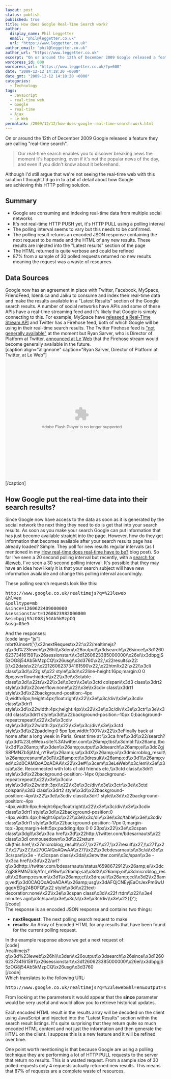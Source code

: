 ```yaml
---
layout: post
status: publish
published: true
title: How does Google Real-Time Search work?
author:
  display_name: Phil Leggetter
  email: "phil@leggetter.co.uk"
  url: "https://www.leggetter.co.uk"
author_email: "phil@leggetter.co.uk"
author_url: "https://www.leggetter.co.uk"
excerpt: "On or around the 12th of December 2009 Google released a feature they are calling \"real-time search\".\r\n<blockquote cite=\"http://googleblog.blogspot.com/2009/12/relevance-meets-real-time-web.html\">Our real-time search enables you to discover breaking news the moment it's happening, even if it's not the popular news of the day, and even if you didn't know about it beforehand.</blockquote>\r\nAlthough I'd still argue that we're not seeing the real-time web with this solution I thought I'd go in to a bit of detail about how Google are\_achieving\_this HTTP polling solution.\r\n\r\n<h2>Summary</h2>\r\n<ul>\r\n<li>Google are consuming and indexing real-time data from multiple social networks</li>\r\n<li>It's not real-time HTTP PUSH yet, it's HTTP PULL using a polling interval</li>\r\n<li>The polling interval seems to vary but this needs to be confirmed.</li>\r\n<li>The polling result returns an encoded JSON response containing the next request to be made and the HTML of any new results. These results are injected into the \"Latest results\" section of the page</li>\r\n<li>The HTML returned is quite verbose and could be refined</li>\r\n<li>87% from a sample of 30 polled requests returned no new results meaning the request was a waste of resources</li>\r\n</ul>\r\n"
wordpress_id: 600
wordpress_url: "https://www.leggetter.co.uk/?p=600"
date: "2009-12-12 14:18:20 +0000"
date_gmt: "2009-12-12 14:18:20 +0000"
categories:
  - Technology
tags:
  - JavaScript
  - real-time web
  - Google
  - real-time
  - Ajax
  - Le Web
permalink: /2009/12/12/how-does-google-real-time-search-work.html
---
```


<p>On or around the 12th of December 2009 Google released a feature they are calling "real-time search".</p>
<blockquote cite="http://googleblog.blogspot.com/2009/12/relevance-meets-real-time-web.html"><p>Our real-time search enables you to discover breaking news the moment it's happening, even if it's not the popular news of the day, and even if you didn't know about it beforehand.</p></blockquote>
<p>Although I'd still argue that we're not seeing the real-time web with this solution I thought I'd go in to a bit of detail about how Google are achieving this HTTP polling solution.</p>
<h2>Summary</h2>
<ul>
<li>Google are consuming and indexing real-time data from multiple social networks</li>
<li>It's not real-time HTTP PUSH yet, it's HTTP PULL using a polling interval</li>
<li>The polling interval seems to vary but this needs to be confirmed.</li>
<li>The polling result returns an encoded JSON response containing the next request to be made and the HTML of any new results. These results are injected into the "Latest results" section of the page</li>
<li>The HTML returned is quite verbose and could be refined</li>
<li>87% from a sample of 30 polled requests returned no new results meaning the request was a waste of resources</li>
</ul>
<p><a id="more"></a><a id="more-600"></a></p>
<h2>Data Sources</h2>
<p>Google now has an agreement in place with Twitter, Facebook, MySpace, FriendFeed, Identi.ca and Jaiku to consume and index their real-time data and make the results available in a "Latest Results" section of the Google search results. A number of social networks have APIs and some of these APIs have a real-time streaming feed and it's likely that Google is simply connecting to this. For example, MySpace have <a href="http://developer.myspace.com/Community/blogs/devteam/archive/2009/12/08/opening-the-flood-gates-and-unleashing-the-data.aspx">released a Real-Time Stream API</a> and Twitter has a Firehose feed, both of which Google will be using in their real-time search results. The Twitter Firehose feed is <a href="http://apiwiki.twitter.com/FAQ#CanIhavetheFirehose">"not generally available"</a> at the moment but Ryan Sarver, who is Director of Platform at Twitter, <a href="http://www.ustream.tv/recorded/2748326">announced at Le Web</a> that the Firehose stream would become generally available in the future.<br />
[caption align="alignnone" caption="Ryan Sarver, Director of Platform at Twitter, at Le Web"]<br />
<object id="utv142723" classid="clsid:d27cdb6e-ae6d-11cf-96b8-444553540000" width="480" height="386" codebase="http://download.macromedia.com/pub/shockwave/cabs/flash/swflash.cab#version=6,0,40,0"><param name="name" value="utv_n_321380" /><param name="flashvars" value="loc=%2F&amp;autoplay=false&amp;vid=2748326" /><param name="allowfullscreen" value="true" /><param name="allowscriptaccess" value="always" /><param name="src" value="http://www.ustream.tv/flash/video/2748326" /><embed id="utv142723" type="application/x-shockwave-flash" width="480" height="386" src="http://www.ustream.tv/flash/video/2748326" allowscriptaccess="always" allowfullscreen="true" flashvars="loc=%2F&amp;autoplay=false&amp;vid=2748326" name="utv_n_321380"></embed></object><br />
[/caption]</p>
<h2>How Google put the real-time data into their search results?</h2>
<p>Since Google now have access to the data as soon as it is generated by the social network the next thing they need to do is get that into your search results. As soon as you make your search Google can put information that has just become available straight into the page. However, how do they get information that becomes available after your search results page has already loaded? Simple. They poll for new results regular intervals (as I mentioned in my <a href="/2009/12/09/how-real-time-does-real-time-have-to-be.html">How real-time does real-time have to be?</a> blog post). So far I've seen a 20 second polling interval but recently, with a <a href="http://www.google.co.uk/search?q=%23leweb">search for #leweb</a>, I've seen a 30 second polling interval. It's possible that they may have an idea how likely it is that your search subject will have new information available and change this polling interval accordingly.</p>
<p>These polling search requests look like this:</p>
<pre>
http://www.google.co.uk/realtimejs?q=%23leweb
&hl=en
&polltype=mb
&since=1260622409000000
&sessionstart=1260623982000000
&ei=bpgjS5zOG8j54Ab5kMzpCQ
&usg=05e5
</pre>
<p>And the responses:<br />
[code lang="js"]<br />
mbrt0.insert('{\x22nextRequest\x22:\x22/realtimejs?q\\x3d%23leweb\\x26hl\\x3den\\x26output\\x3dsearch\\x26since\\x3d1260623734161591\\x26sessionstart\\x3d1260623385000000\\x26ei\\x3dbpgjS5zOG8j54Ab5kMzpCQ\\x26usg\\x3d3760\x22,\x22results\x22:[{\x22date\x22:\x221260623734161590\x22,\x22html\x22:\x22\\x3cli class\\x3d\\x22g s\\x22 style\\x3d\\x22line-height:16px;margin:0 0 8px;overflow:hidden\\x22\\x3e\\x3ctable class\\x3d\\x22ts\\x22\\x3e\\x3ctr\\x3e\\x3ctd colspan\\x3d3 class\\x3drt2 style\\x3d\\x22overflow:none\\x22\\x3e\\x3cdiv class\\x3drt1 style\\x3d\\x22background-position:-4px 0;width:6px;height:4px;float:right\\x22\\x3e\\x3c/div\\x3e\\x3cdiv class\\x3drt1 style\\x3d\\x22width:4px;height:4px\\x22\\x3e\\x3c/div\\x3e\\x3ctr\\x3e\\x3ctd class\\x3drt1 style\\x3d\\x22background-position:-10px 0;background-repeat:repeat\\x22\\x3e\\x3cdiv style\\x3d\\x22width:2px\\x22\\x3e\\x3c/div\\x3e\\x3ctd style\\x3d\\x22padding:0 5px 1px;width:100%\\x22\\x3eFinally back at home after a long week in Paris. Great time at \\x3ca href\\x3d\\x22/search?q\\x3d%23LeWeb+site%3Atwitter.com\\x26amp;tbs\\x3dmbl:1\\x26amp;tbo\\x3d1\\x26amp;hl\\x3den\\x26amp;output\\x3dsearch\\x26amp;ei\\x3dcZgjS8PMNZbSjAfnl_nYBw\\x26amp;sa\\x3dX\\x26amp;oi\\x3dmicroblog_result\\x26amp;resnum\\x3d1\\x26amp;ct\\x3dresult\\x26amp;cd\\x3d1\\x26amp;ved\\x3d0CAMQoAQoADAA\\x22\\x3e#\\x3cem\\x3eLeWeb\\x3c/em\\x3e\\x3c/a\\x3e. Reconnected with lots of old friends etc,\\x3ctd class\\x3drt1 style\\x3d\\x22background-position:-14px 0;background-repeat:repeat\\x22\\x3e\\x3cdiv style\\x3d\\x22width:3px\\x22\\x3e\\x3c/div\\x3e\\x3ctr\\x3e\\x3ctd colspan\\x3d3 class\\x3drt2 style\\x3d\\x22background-position:-4px\\x22\\x3e\\x3cdiv class\\x3drt1 style\\x3d\\x22background-position:-4px -4px;width:6px;height:6px;float:right\\x22\\x3e\\x3c/div\\x3e\\x3cdiv class\\x3drt1 style\\x3d\\x22background-position:0 -4px;width:4px;height:6px\\x22\\x3e\\x3c/div\\x3e\\x3c/table\\x3e\\x3cdiv class\\x3drt1 style\\x3d\\x22background-position:-17px 0;margin-top:-3px;margin-left:5px;padding:4px 0 0 23px\\x22\\x3e\\x3cspan class\\x3dgl\\x3e\\x3ca href\\x3d\\x22http://twitter.com/bdesarnauts\\x22 class\\x3dl onmousedown\\x3d\\x22return clk(this.href,\\x27microblog_result\\x27,\\x27\\x27,\\x27result\\x27,\\x271\\x27,\\x27\\x27,\\x270CAIQoAQwAA\\x27)\\x22\\x3ebdesarnauts\\x3c/a\\x3e\\x3c/span\\x3e - \\x3cspan class\\x3da\\x3etwitter.com\\x3c/span\\x3e - \\x3ca href\\x3d\\x22/url?q\\x3dhttp://twitter.com/bdesarnauts/status/6598672912\\x26amp;ei\\x3dcZgjS8PMNZbSjAfnl_nYBw\\x26amp;sa\\x3dX\\x26amp;oi\\x3dmicroblog_result\\x26amp;resnum\\x3d1\\x26amp;ct\\x3dresult\\x26amp;cd\\x3d2\\x26amp;ved\\x3d0CAQQoAQoADAA\\x26amp;usg\\x3dAFQjCNEyjEaOrJexPm6wUgqqVEDg24BOFQ\\x22 style\\x3d\\x22text-decoration:none\\x22\\x3e\\x3cspan class\\x3d\\x22f rtdm\\x22\\x3e4 minutes ago\\x3c/span\\x3e\\x3c/a\\x3e\\x3c/div\\x3e\x22}]}');<br />
[/code]<br />
The response is an encoded JSON response and contains two things:</p>
<ul>
<li><strong>nextRequest</strong>: The next polling search request to make</li>
<li><strong>results</strong>: An Array of Encoded HTML for any results that have been found for the current polling request.</li>
</ul>
<p>In the example response above we get a next request of:<br />
[code]<br />
/realtimejs?<br />
q\\x3d%23leweb\\x26hl\\x3den\\x26output\\x3dsearch\\x26since\\x3d1260623734161591\\x26sessionstart\\x3d1260623385000000\\x26ei\\x3dbpgjS5zOG8j54Ab5kMzpCQ\\x26usg\\x3d3760<br />
[/code]<br />
Which translates to the following URL:</p>
<pre>
http://www.google.co.uk/realtimejs?q=%23leweb&hl=en&output=search&since=1260623734161591&sessionstart=1260623385000000&ei=bpgjS5zOG8j54Ab5kMzpCQ&usg=3760
</pre>
<p>From looking at the parameters it would appear that the <strong>since</strong> parameter would be very useful and would allow you to retrieve historical updates.</p>
<p>Each encoded HTML result in the results array will be decoded on the client using JavaScript and injected into the "Latest Results" section within the search result listings. It's quite surprising that they return quite so much encoded HTML content and not just the information and then generate the HTML on the client. I suppose this is a new feature and it will be refined over time.</p>
<p>One point worth mentioning is that because Google are using a polling technique they are performing a lot of HTTP PULL requests to the server that return no results. This is a wasted request. From a sample size of 30 polled requests only 4 requests actually returned new results. This means that 87% of requests are a complete waste of resources.</p>
